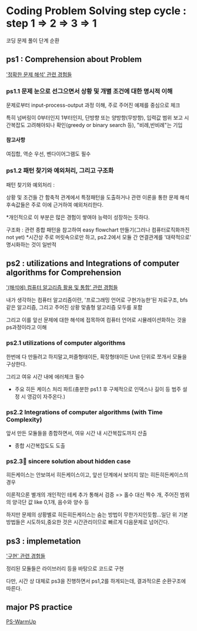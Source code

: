 # Coding Problem Solving step cycle : step 1 => 2 => 3 => 1
코딩 문제 풀이 단계 순환

## ps1 : Comprehension about Problem
['정확한 문제 해석' 관련 경험들](https://github.com/devsacti/Algorithms_Query/blob/main/PSrecords_python/PS_major_experience/ps1.md)

### ps1.1 문제 눈으로 선그으면서 상황 및 개별 조건에 대한 명시적 이해
문제로부터 input-process-output 과정 이해, 주로 주어진 예제를 중심으로 체크

특히 넘버링이 0부터인지 1부터인지, 단방향 또는 양방향(무방향), 입력값 범위 보고 시간복잡도 고려해야되나 확인(greedy or binary search 등), "비례,반비례"는 기입

#### 참고사항
여집합, 역순 우선, 벤다이어그램도 필수

### ps1.2 패턴 찾기와 예외처리, 그리고 구조화
패턴 찾기와 예외처리 :

상황 및 조건들 간 함축적 관계에서 특정패턴을 도출하거나 관련 이론을 통한 문제 해석 후속값들은 주로 이에 근거하여 예외처리한다. 

*개인적으로 이 부분은 많은 경험이 쌓여야 능력이 성장하는 듯하다.

구조화 : 관련 종합 패턴을 참고하여 easy flowchart 만들기(그러나 컴퓨터로직화까진 not yet) 
*시간상 주로 머릿속으로만 하고, ps2.2에서 모듈 간 연결관계를 '대략적으로' 명시화하는 것이 일반적

## ps2 : utilizations and Integrations of computer algorithms for Comprehension
['(해석에) 컴퓨터 알고리즘 활용 및 통합' 관련 경험들](https://github.com/devsacti/Algorithms_Query/blob/main/PSrecords_python/PS_major_experience/ps2.md)

내가 생각하는 컴퓨터 알고리즘이란, '프로그래밍 언어로 구현가능한'된 자료구조, bfs같은 알고리즘, 그리고 주어진 상황 맞춤형 알고리즘 모두를 포함

그리고 이를 앞선 문제에 대한 해석에 접목하여 컴퓨터 언어로 시뮬레이션화하는 것을 ps과정이라고 이해

### ps2.1 utilizations of computer algorithms
한번에 다 만들려고 하지말고,퍼즐형태이든, 확장형태이든 Unit 단위로 쪼개서 모듈을 구상한다.

그리고 여유 시간 내에 에러체크 필수

* 주요 히든 케이스 처리 파트(충분한 ps1.1 후 구체적으로 인덱스나 길이 등 범주 설정 시 영감이 자주온다.)

### ps2.2 Integrations of computer algorithms (with Time Complexity)

앞서 만든 모듈들을 종합하면서, 여유 시간 내 시간복잡도까지 산출

* 종합 시간복잡도도 도출

### ps2.3🥇 sincere solution about hidden case
히든케이스는 안보여서 히든케이스이고, 앞선 단계에서 보이지 않는 히든히든케이스의 경우

이론적으론 별개의 개인적인 테케 추가 통해서 검증 => 홀수 대신 짝수 개, 주어진 범위의 양극단 값 like 0,1개, 음수와 양수 등

하지만 문제의 상황별로 히든히든케이스는 숨는 방법이 무한가지인듯함...일단 위 기본방법들은 시도하되,중요한 것은 시간관리이므로 빠르게 다음문제로 넘어간다.

## ps3 : implemetation
['구현' 관련 경험들](https://github.com/devsacti/Algorithms_Query/blob/main/PSrecords_python/PS_major_experience/ps3.md)

정리된 모듈들은 라이브러리 등을 바탕으로 코드로 구현

다만, 시간 상 대체로 ps3을 진행하면서 ps1,2를 하게되는데, 결과적으론 순환구조에 따른다.


## major PS practice
[PS-WarmUp](https://github.com/devsacti/Algorithms_Query/tree/main/PSrecords_python/PS-WarmUp)
